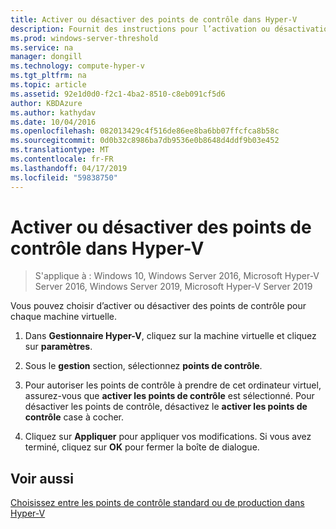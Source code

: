 ```yaml
---
title: Activer ou désactiver des points de contrôle dans Hyper-V
description: Fournit des instructions pour l’activation ou désactivation de la fonctionnalité de point de contrôle.
ms.prod: windows-server-threshold
ms.service: na
manager: dongill
ms.technology: compute-hyper-v
ms.tgt_pltfrm: na
ms.topic: article
ms.assetid: 92e1d0d0-f2c1-4ba2-8510-c8eb091cf5d6
author: KBDAzure
ms.author: kathydav
ms.date: 10/04/2016
ms.openlocfilehash: 082013429c4f516de86ee8ba6bb07ffcfca8b58c
ms.sourcegitcommit: 0d0b32c8986ba7db9536e0b8648d4ddf9b03e452
ms.translationtype: MT
ms.contentlocale: fr-FR
ms.lasthandoff: 04/17/2019
ms.locfileid: "59838750"
---
```

# <a name="enable-or-disable-checkpoints-in-hyper-v"></a>Activer ou désactiver des points de contrôle dans Hyper-V

>S'applique à : Windows 10, Windows Server 2016, Microsoft Hyper-V Server 2016, Windows Server 2019, Microsoft Hyper-V Server 2019
  
Vous pouvez choisir d’activer ou désactiver des points de contrôle pour chaque machine virtuelle.  
  
1.  Dans **Gestionnaire Hyper-V**, cliquez sur la machine virtuelle et cliquez sur **paramètres**.  
  
2.  Sous le **gestion** section, sélectionnez **points de contrôle**.  
  
3.  Pour autoriser les points de contrôle à prendre de cet ordinateur virtuel, assurez-vous que **activer les points de contrôle** est sélectionné. Pour désactiver les points de contrôle, désactivez le **activer les points de contrôle** case à cocher.  
  
4.  Cliquez sur **Appliquer** pour appliquer vos modifications. Si vous avez terminé, cliquez sur **OK** pour fermer la boîte de dialogue.  
  
## <a name="see-also"></a>Voir aussi  
  
[Choisissez entre les points de contrôle standard ou de production dans Hyper-V](Choose-between-standard-or-production-checkpoints-in-Hyper-V.md)  


